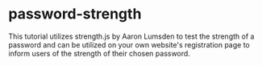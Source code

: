 # password-strength
This tutorial utilizes strength.js by Aaron Lumsden to test the strength of a password and can be utilized on your own website's registration page to inform users of the strength of their chosen password.
